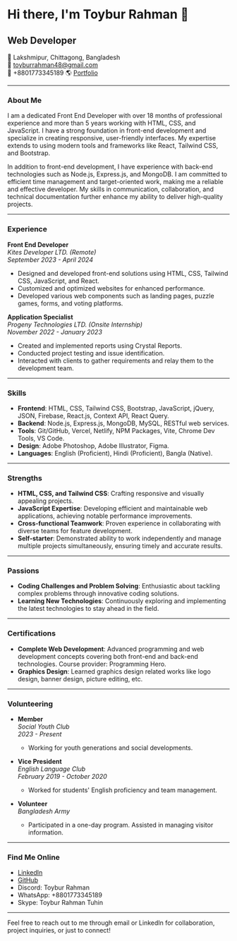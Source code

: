 # Hi there, I'm Toybur Rahman 👋

## Web Developer

📍 Lakshmipur, Chittagong, Bangladesh  
📧 toyburrahman48@gmail.com  
📱 +8801773345189
🌎 [Portfolio](https://toybur-rahman.web.app/)

---

### About Me

I am a dedicated Front End Developer with over 18 months of professional experience and more than 5 years working with HTML, CSS, and JavaScript. I have a strong foundation in front-end development and specialize in creating responsive, user-friendly interfaces. My expertise extends to using modern tools and frameworks like React, Tailwind CSS, and Bootstrap.

In addition to front-end development, I have experience with back-end technologies such as Node.js, Express.js, and MongoDB. I am committed to efficient time management and target-oriented work, making me a reliable and effective developer. My skills in communication, collaboration, and technical documentation further enhance my ability to deliver high-quality projects.

---

### Experience

**Front End Developer**  
*Kites Developer LTD. (Remote)*  
*September 2023 - April 2024*  
- Designed and developed front-end solutions using HTML, CSS, Tailwind CSS, JavaScript, and React.
- Customized and optimized websites for enhanced performance.
- Developed various web components such as landing pages, puzzle games, forms, and voting platforms.

**Application Specialist**  
*Progeny Technologies LTD. (Onsite Internship)*  
*November 2022 - January 2023*  
- Created and implemented reports using Crystal Reports.
- Conducted project testing and issue identification.
- Interacted with clients to gather requirements and relay them to the development team.

---

### Skills

- **Frontend**: HTML, CSS, Tailwind CSS, Bootstrap, JavaScript, jQuery, JSON, Firebase, React.js, Context API, React Query.
- **Backend**: Node.js, Express.js, MongoDB, MySQL, RESTful web services.
- **Tools**: Git/GitHub, Vercel, Netlify, NPM Packages, Vite, Chrome Dev Tools, VS Code.
- **Design**: Adobe Photoshop, Adobe Illustrator, Figma.
- **Languages**: English (Proficient), Hindi (Proficient), Bangla (Native).

---

### Strengths

- **HTML, CSS, and Tailwind CSS**: Crafting responsive and visually appealing projects.
- **JavaScript Expertise**: Developing efficient and maintainable web applications, achieving notable performance improvements.
- **Cross-functional Teamwork**: Proven experience in collaborating with diverse teams for feature development.
- **Self-starter**: Demonstrated ability to work independently and manage multiple projects simultaneously, ensuring timely and accurate results.

---

### Passions

- **Coding Challenges and Problem Solving**: Enthusiastic about tackling complex problems through innovative coding solutions.
- **Learning New Technologies**: Continuously exploring and implementing the latest technologies to stay ahead in the field.

---

### Certifications

- **Complete Web Development**: Advanced programming and web development concepts covering both front-end and back-end technologies. Course provider: Programming Hero.
- **Graphics Design**: Learned graphics design related works like logo design, banner design, picture editing, etc.

---

### Volunteering

- **Member**  
  *Social Youth Club*  
  *2023 - Present*  
  - Working for youth generations and social developments.

- **Vice President**  
  *English Language Club*  
  *February 2019 - October 2020*  
  - Worked for students' English proficiency and team management.

- **Volunteer**  
  *Bangladesh Army*  
  - Participated in a one-day program. Assisted in managing visitor information.

---

### Find Me Online

- [LinkedIn](https://www.linkedin.com)
- [GitHub](https://github.com)
- Discord: Toybur Rahman
- WhatsApp: +8801773345189
- Skype: Toybur Rahman Tuhin

---

Feel free to reach out to me through email or LinkedIn for collaboration, project inquiries, or just to connect!


